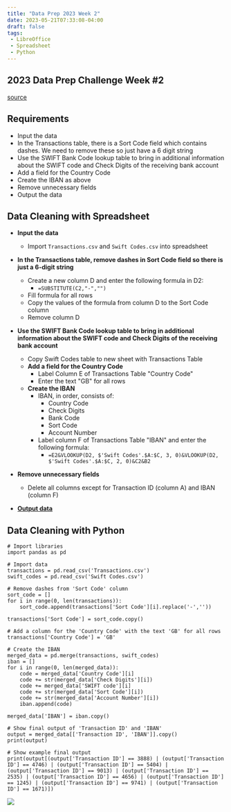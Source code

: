 ```yaml
---
title: "Data Prep 2023 Week 2"
date: 2023-05-21T07:33:08-04:00
draft: false
tags:
 - LibreOffice
 - Spreadsheet
 - Python
---
```


## 2023 Data Prep Challenge Week #2

[source](https://preppindata.blogspot.com/2023/01/2023-week-2-international-bank-account.html)

## Requirements
- Input the data
- In the Transactions table, there is a Sort Code field which 
contains dashes. We need to remove these so just have a 6 digit 
string
- Use the SWIFT Bank Code lookup table to bring in additional 
information about the SWIFT code and Check Digits of the receiving 
bank account
- Add a field for the Country Code
- Create the IBAN as above
- Remove unnecessary fields
- Output the data

## Data Cleaning with Spreadsheet
- **Input the data**
  - Import ```Transactions.csv``` and ```Swift Codes.csv``` into spreadsheet
- **In the Transactions table, remove dashes in Sort Code field so 
there is just a 6-digit string**
  - Create a new column D and enter the following formula in D2:
    - ```=SUBSTITUTE(C2,"-","")```
  - Fill formula for all rows
  - Copy the values of the formula from column D to the Sort Code column
  - Remove column D
- **Use the SWIFT Bank Code lookup table to bring in additional 
information about the SWIFT code and Check Digits of the receiving 
bank account**
  - Copy Swift Codes table to new sheet with Transactions Table
  - **Add a field for the Country Code**
    - Label Column E of Transactions Table "Country Code"
    - Enter the text "GB" for all rows
  - **Create the IBAN**
    - IBAN, in order, consists of:
      - Country Code
      - Check Digits
      - Bank Code
      - Sort Code
      - Account Number
    - Label column F of Transactions Table "IBAN" and enter the following formula:
      - ```=E2&VLOOKUP(D2, $'Swift Codes'.$A:$C, 3, 0)&VLOOKUP(D2, $'Swift Codes'.$A:$C, 2, 0)&C2&B2```

- **Remove unnecessary fields**
  - Delete all columns except for Transaction ID (column A) and IBAN (column F)
- **[Output data](../Transactions_cleaned.csv)**

## Data Cleaning with Python

  ```
  # Import libraries
  import pandas as pd

  # Import data
  transactions = pd.read_csv('Transactions.csv')
  swift_codes = pd.read_csv('Swift Codes.csv')

  # Remove dashes from 'Sort Code' column
  sort_code = []
  for i in range(0, len(transactions)):
      sort_code.append(transactions['Sort Code'][i].replace('-',''))

  transactions['Sort Code'] = sort_code.copy()

  # Add a column for the 'Country Code' with the text 'GB' for all rows
  transactions['Country Code'] = 'GB'

  # Create the IBAN
  merged_data = pd.merge(transactions, swift_codes)
  iban = []
  for i in range(0, len(merged_data)):
      code = merged_data['Country Code'][i]
      code += str(merged_data['Check Digits'][i])
      code += merged_data['SWIFT code'][i]
      code += str(merged_data['Sort Code'][i])
      code += str(merged_data['Account Number'][i])
      iban.append(code)

  merged_data['IBAN'] = iban.copy()

  # Show final output of 'Transaction ID' and 'IBAN'
  output = merged_data[['Transaction ID', 'IBAN']].copy()
  print(output)

  # Show example final output
  print(output[(output['Transaction ID'] == 3888) | (output['Transaction ID'] == 4746) | (output['Transaction ID'] == 5404) | (output['Transaction ID'] == 9013) | (output['Transaction ID'] == 2535) | (output['Transaction ID'] == 4656) | (output['Transaction ID'] == 1245) | (output['Transaction ID'] == 9741) | (output['Transaction ID'] == 1671)])
  ```

  ![](../python-output.png)
  
